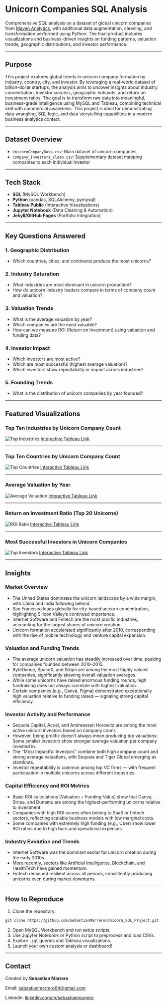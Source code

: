 
# Unicorn Companies SQL Analysis

Comprehensive SQL analysis on a dataset of global unicorn companies from [Maven Analytics](https://www.mavenanalytics.io/data-playground), with additional data augmentation, cleaning, and transformation performed using Python. The final product includes visualizations and business-driven insights on funding patterns, valuation trends, geographic distributions, and investor performance.

---

## Purpose

This project explores global trends in unicorn company formation by industry, country, city, and investor. By leveraging a real-world dataset of billion-dollar startups, the analysis aims to uncover insights about industry concentration, investor success, geographic hotspots, and return on investment ratios. The goal is to transform raw data into meaningful, business-grade intelligence using MySQL and Tableau, combining technical skill with commercial awareness. This project is ideal for demonstrating data wrangling, SQL logic, and data storytelling capabilities in a modern business analytics context.

---

## Dataset Overview

- `UnicornCompanyData.csv`: Main dataset of unicorn companies
- `company_investors_clean.csv`: Supplementary dataset mapping companies to each individual investor

---

## Tech Stack
- **SQL** (MySQL Workbench)
- **Python** (pandas, SQLAlchemy, pymysql)
- **Tableau Public** (Interactive Visualizations)
- **Jupyter Notebook** (Data Cleaning & Automation)
- **Jekyll/GitHub Pages** (Portfolio Integration)

---

## Key Questions Answered

### 1. Geographic Distribution
- Which countries, cities, and continents produce the most unicorns?

### 2. Industry Saturation
- What industries are most dominant in unicorn production?
- How do unicorn industry leaders compare in terms of company count and valuation?

### 3. Valuation Trends
- What is the average valuation by year?
- Which companies are the most valuable?
- How can we measure ROI (Return on Investment) using valuation and funding data?

### 4. Investor Impact
- Which investors are most active?
- Which are most successful (highest average valuation)?
- Which investors show repeatability or impact across industries?

### 5. Founding Trends
- What is the distribution of unicorn companies by year founded?

---

## Featured Visualizations

### Top Ten Industries by Unicorn Company Count
![Top Industries](assets/images/TopTenIndustries.sql.png)
[Interactive Tableau Link](https://public.tableau.com/app/profile/sebastian.marrero/viz/TopTenIndustriesbyUnicornCompanyCount/Sheet1)

---

### Top Ten Countries by Unicorn Company Count
![Top Countries](assets/images/TopTenCountries.png)
[Interactive Tableau Link](https://public.tableau.com/app/profile/sebastian.marrero/viz/TopTenCountriesbyUnicornCompanyCount/Sheet1)

---

### Average Valuation by Year
![Average Valuation](assets/images/AverageValuationbyYear.png)
[Interactive Tableau Link](https://public.tableau.com/app/profile/sebastian.marrero/viz/UnicornCompanyAverageValuationbyYear/Sheet1)

---

### Return on Investment Ratio (Top 20 Unicorns)
![ROI Ratio](assets/images/ROIRatio.sql.png)
[Interactive Tableau Link](https://public.tableau.com/app/profile/sebastian.marrero/viz/ReturnonInvestmentRatio-Top20UnicornCompanies/Sheet1)

---

### Most Successful Investors in Unicorn Companies
![Top Investors](assets/images/MostSuccessfulInvestors.sql.png)
[Interactive Tableau Link](https://public.tableau.com/app/profile/sebastian.marrero/viz/MostSuccessfulInvestorsinUnicornCompanies-Top20/Sheet2#1)

---

## Insights

### Market Overview
- The United States dominates the unicorn landscape by a wide margin, with China and India following behind.
- San Francisco leads globally for city-based unicorn concentration, highlighting Silicon Valley’s continued importance.
- Internet Software and Fintech are the most prolific industries, accounting for the largest shares of unicorn creation.
- Unicorn formation accelerated significantly after 2010, corresponding with the rise of mobile technology and venture capital expansion.

### Valuation and Funding Trends
- The average unicorn valuation has steadily increased over time, peaking for companies founded between 2010–2015.
- ByteDance, SpaceX, and Stripe are among the most highly valued companies, significantly skewing overall valuation averages.
- While some unicorns have raised enormous funding rounds, high fundraising does not always correlate with highest valuation.
- Certain companies (e.g., Canva, Figma) demonstrated exceptionally high valuation relative to funding raised — signaling strong capital efficiency.

### Investor Activity and Performance
- Sequoia Capital, Accel, and Andreessen Horowitz are among the most active unicorn investors based on company count.
- However, being prolific doesn’t always mean producing top valuations: Some smaller investors show stronger average valuation per company invested in.
- The "Most Impactful Investors" combine both high company count and strong average valuations, with Sequoia and Tiger Global emerging as standouts.
- Investor repeatability is common among top VC firms — with frequent participation in multiple unicorns across different industries.

### Capital Efficiency and ROI Metrics
- Basic ROI calculations (Valuation ÷ Funding Value) show that Canva, Stripe, and Dunamu are among the highest-performing unicorns relative to investment.
- Companies with high ROI scores often belong to SaaS or fintech sectors, reflecting scalable business models with low marginal costs.
- Some companies with extremely high funding (e.g., Uber) show lower ROI ratios due to high burn and operational expenses.

### Industry Evolution and Trends
- Internet Software was the dominant sector for unicorn creation during the early 2010s.
- More recently, sectors like Artificial Intelligence, Blockchain, and HealthTech have gained momentum.
- Fintech remained resilient across all periods, consistently producing unicorns even during market downturns.

---

## How to Reproduce

1. Clone the repository:
```bash
git clone https://github.com/SebastianMarrero/Unicorn_SQL_Project.git
```
2. Open MySQL Workbench and run setup scripts.
3. Use Jupyter Notebook or Python script to preprocess and load CSVs.
4. Explore `.sql` queries and Tableau visualizations.
5. Launch your own custom analysis or dashboard!

---

## Contact

Created by **Sebastian Marrero**

Email: sebastianmarrero64@gmail.com

LinkedIn: [linkedin.com/in/sebastianmarrero](https://linkedin.com/in/sebastianmarrero)
